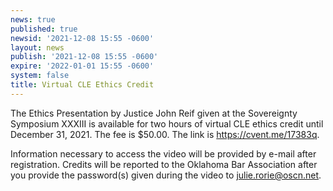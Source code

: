 ```yaml
---
news: true
published: true
newsid: '2021-12-08 15:55 -0600'
layout: news
publish: '2021-12-08 15:55 -0600'
expire: '2022-01-01 15:55 -0600'
system: false
title: Virtual CLE Ethics Credit
---
```

The Ethics Presentation by Justice John Reif given at the Sovereignty Symposium XXXIII is available for two hours of virtual CLE ethics credit until December 31, 2021. The fee is $50.00.  The link is https://cvent.me/17383q.

Information necessary to access the video will be provided by e-mail after registration. 
Credits will be reported to the Oklahoma Bar Association after you provide the password(s) given during the video to [julie.rorie@oscn.net](mailto:julie.rorie@oscn.net).
